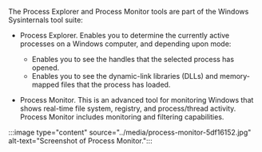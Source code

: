 The Process Explorer and Process Monitor tools are part of the Windows Sysinternals tool suite:

 -  Process Explorer. Enables you to determine the currently active processes on a Windows computer, and depending upon mode:
    
     -  Enables you to see the handles that the selected process has opened.
     -  Enables you to see the dynamic-link libraries (DLLs) and memory-mapped files that the process has loaded.
 -  Process Monitor. This is an advanced tool for monitoring Windows that shows real-time file system, registry, and process/thread activity. Process Monitor includes monitoring and filtering capabilities.

:::image type="content" source="../media/process-monitor-5df16152.jpg" alt-text="Screenshot of Process Monitor.":::
